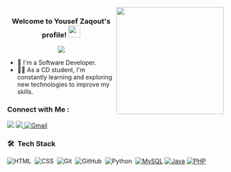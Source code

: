 
<img width="250" align="right" src="https://c.tenor.com/_DOBjnGspYAAAAAM/code-coding.gif">

<h3 align="center">
  Welcome to Yousef Zaqout's profile!
  <img src="https://media.giphy.com/media/hvRJCLFzcasrR4ia7z/giphy.gif" width="28">
</h3>

<!-- Typing SVG by DenverCoder1 - https://github.com/DenverCoder1/readme-typing-svg -->
<p align="center">
  <a href="https://github.com/DenverCoder1/readme-typing-svg"><img src="https://readme-typing-svg.herokuapp.com/?lines=Software%20Developer;Always%20learning%20new%20things&font=Fira%20Code&center=true&width=440&height=45&color=f75c7e&vCenter=true&size=22"></a>
</p> 

- 🏢 I'm a Software Developer.
- 👨‍💻 As a CD student, I'm constantly learning and exploring new technologies to improve my skills.


### Connect with Me :

<a href="https://linkedin.com/in/yousef-zaqout-901a3a248" target="_blank"><img src="https://img.shields.io/badge/-Yousef%20Zaqout-0077B5?style=for-the-badge&logo=Linkedin&logoColor=white"/></a>
<a href="https://t.me/YousefZaqout" target="_blank"><img src="https://img.shields.io/badge/-Yousef%20Zaqout-0077B5?style=for-the-badge&logo=Telegram&logoColor=white"/>
</a>
<a>[![Gmail](https://img.shields.io/badge/-zaqoutyousef%40gmail.com-FF0000?style=for-the-badge&logo=Gmail&logoColor=white)](mailto:zaqoutyousef@gmail.com)</a>


 ### 🛠 &nbsp;Tech Stack
![HTML](https://img.shields.io/badge/-HTML-05122A?style=flat&logo=HTML5)&nbsp;
![CSS](https://img.shields.io/badge/-CSS-05122A?style=flat&logo=CSS3&logoColor=1572B6)&nbsp;
![Git](https://img.shields.io/badge/-Git-05122A?style=flat&logo=git)&nbsp;
![GitHub](https://img.shields.io/badge/-GitHub-05122A?style=flat&logo=github)&nbsp;
![Python](https://img.shields.io/badge/-Python%20-05122A?style=flat&logo=python)&nbsp;
[![MySQL](https://img.shields.io/badge/-MySQL-05122A?style=flat&logo=MySQL)](https://www.mysql.com/)
[![Java](https://img.shields.io/badge/-Java-05122A?style=flat&logo=Java)](https://www.java.com/)
[![PHP](https://img.shields.io/badge/-PHP-05122A?style=flat&logo=PHP)](https://www.php.net/)




